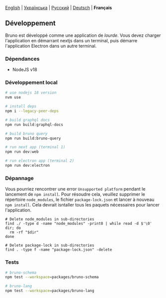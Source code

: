 [English](/docs/development.md) | [Українська](/docs/development_ua.md) | [Русский](/docs/development_ru.md) | [Deutsch](/docs/development_de.md) | **Français**

## Développement

Bruno est développé comme une application de _lourde_. Vous devez charger l'application en démarrant nextjs dans un terminal, puis démarre l'application Electron dans un autre terminal.

### Dépendances

- NodeJS v18

### Développement local

```bash
# use nodejs 18 version
nvm use

# install deps
npm i --legacy-peer-deps

# build graphql docs
npm run build:graphql-docs

# build bruno query
npm run build:bruno-query

# run next app (terminal 1)
npm run dev:web

# run electron app (terminal 2)
npm run dev:electron
```

### Dépannage

Vous pourriez rencontrer une error  `Unsupported platform` pendant le lancement de `npm install`. Pour résoudre cela, veuillez supprimer le répertoire `node_modules`, le fichier `package-lock.json` et lancer à nouveau `npm install`. Cela devrait isntaller tous les paquets nécessaires pour lancer l'application.

```shell
# Delete node_modules in sub-directories
find ./ -type d -name "node_modules" -print0 | while read -d $'\0' dir; do
  rm -rf "$dir"
done

# Delete package-lock in sub-directories
find . -type f -name "package-lock.json" -delete
```

### Tests

```bash
# bruno-schema
npm test --workspace=packages/bruno-schema

# bruno-lang
npm test --workspace=packages/bruno-lang
```
